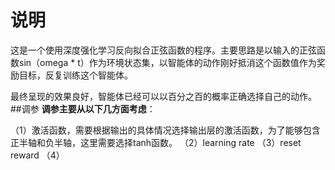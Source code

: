 # **说明**
这是一个使用深度强化学习反向拟合正弦函数的程序。主要思路是以输入的正弦函数sin（omega * t）作为环境状态集，以智能体的动作刚好抵消这个函数值作为奖励目标，反复训练这个智能体。

最终呈现的效果良好，智能体已经可以以百分之百的概率正确选择自己的动作。
##调参
**调参主要从以下几方面考虑**：

（1）激活函数，需要根据输出的具体情况选择输出层的激活函数，为了能够包含正半轴和负半轴，这里需要选择tanh函数。
（2）learning rate
（3）reset reward
（4）
